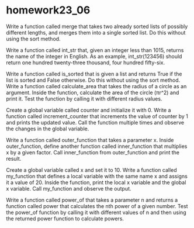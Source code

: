 # homework23_06
Write a function called merge that takes two already sorted lists of possibly different lengths, and merges them into a single sorted list. Do this without using the sort method.

Write a function called int_str that, given an integer less than 1015, returns the name of the integer in English. As an example, int_str(123456) should return one hundred twenty-three thousand, four hundred fifty-six.

Write a function called is_sorted that is given a list and returns True if the list is sorted and False otherwise. Do this without using the sort method.
Write a function called calculate_area that takes the radius of a circle as an argument. Inside the function, calculate the area of the circle (πr^2) and print it. Test the function by calling it with different radius values.

Create a global variable called counter and initialize it with 0. Write a function called increment_counter that increments the value of counter by 1 and prints the updated value. Call the function multiple times and observe the changes in the global variable.

Write a function called outer_function that takes a parameter x. Inside outer_function, define another function called inner_function that multiplies x by a given factor. Call inner_function from outer_function and print the result.

Create a global variable called x and set it to 10. Write a function called my_function that defines a local variable with the same name x and assigns it a value of 20. Inside the function, print the local x variable and the global x variable. Call my_function and observe the output.

Write a function called power_of that takes a parameter n and returns a function called power that calculates the nth power of a given number. Test the power_of function by calling it with different values of n and then using the returned power function to calculate powers.

